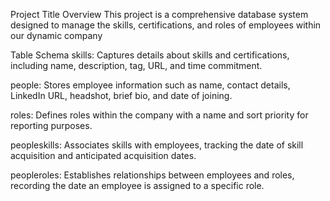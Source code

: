 Project Title
Overview
This project is a comprehensive database system designed to manage the skills, certifications, and roles of employees within our dynamic company

Table Schema
skills: Captures details about skills and certifications, including name, description, tag, URL, and time commitment.

people: Stores employee information such as name, contact details, LinkedIn URL, headshot, brief bio, and date of joining.

roles: Defines roles within the company with a name and sort priority for reporting purposes.

peopleskills: Associates skills with employees, tracking the date of skill acquisition and anticipated acquisition dates.

peopleroles: Establishes relationships between employees and roles, recording the date an employee is assigned to a specific role.
